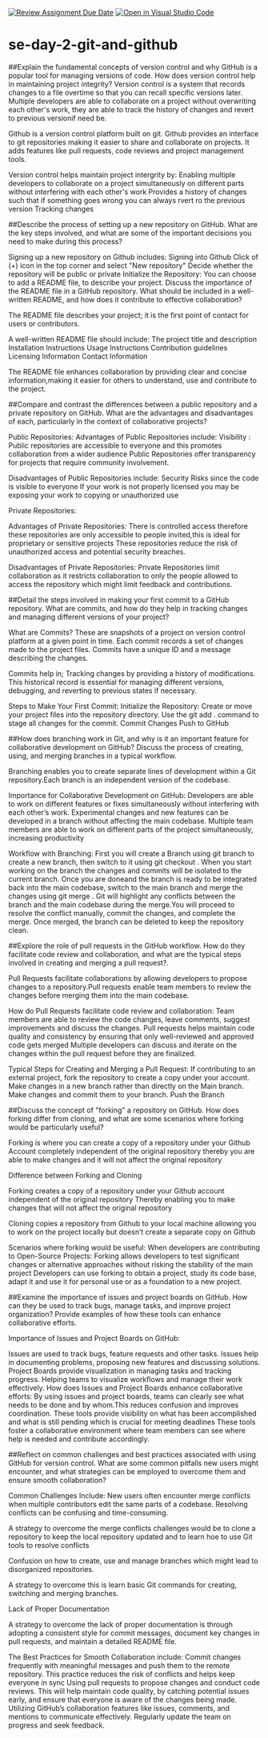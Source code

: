 [![Review Assignment Due Date](https://classroom.github.com/assets/deadline-readme-button-22041afd0340ce965d47ae6ef1cefeee28c7c493a6346c4f15d667ab976d596c.svg)](https://classroom.github.com/a/8wgCKhpZ)
[![Open in Visual Studio Code](https://classroom.github.com/assets/open-in-vscode-2e0aaae1b6195c2367325f4f02e2d04e9abb55f0b24a779b69b11b9e10269abc.svg)](https://classroom.github.com/online_ide?assignment_repo_id=15618213&assignment_repo_type=AssignmentRepo)
# se-day-2-git-and-github
##Explain the fundamental concepts of version control and why GitHub is a popular tool for managing versions of code. How does version control help in maintaining project integrity?
Version control is a system that records changes to a file overtime so that you can recall specific versions later. Multiple developers are able to collaborate on a project without overwriting each other's work, they are able to track the history of changes and revert to previous versionif need be.

Github is a version control platform built on git. Github provides an interface to git repositories making it easier to share and collaborate on projects. It adds features like pull requests, code reviews and project management tools.

Version control helps maintain project intergrity by:
Enabling multiple developers to collaborate on a project simultaneously on different parts without interfering with each other's work
Provides a history of changes such that if something goes wrong you can always rvert ro the previous version
Tracking changes

##Describe the process of setting up a new repository on GitHub. What are the key steps involved, and what are some of the important decisions you need to make during this process?

Signing up a new repository on Github includes:
Signing into Github
Click of (+) icon in the top corner and select "New repository"
Decide whether the repository will be public or private
Initialize the Repository: You can choose to add a README file, to describe your project.
Discuss the importance of the README file in a GitHub repository. What should be included in a well-written README, and how does it contribute to effective collaboration?

The README file describes your project; it is the first point of contact for users or contributors. 

A well-written README file should include:
The project title and description
Installation Instructions
Usage Instructions
Contribution guidelines
Licensing Information 
Contact Information

The README file enhances collaboration by providing clear and concise information,making it easier for others to understand, use and contribute to the project.

##Compare and contrast the differences between a public repository and a private repository on GitHub. What are the advantages and disadvantages of each, particularly in the context of collaborative projects?

Public Repositories:
Advantages of Public Repositories include:
Visibility : Public repositories are accessible to everyone and this promotes collaboration from a wider audience
Public Repositories offer transparency for projects that require community involvement.

Disadvantages of Public Repositories include:
Security Risks since the code is visible to everyone
If your work is not properly licensed you may be exposing your work  to copying or unauthorized use 

Private Repositories:

Advantages of Private Repositories:
There is controlled access therefore these repositories are only accessible to people invited,this is ideal for proprietary or sensitive projects
These repositories  reduce the  risk of unauthorized access and potential security breaches.

Disadvantages of Private Repositories:
Private Repositories limit collaboration as it restricts collaboration to only the people allowed to access the repository which might limit feedback and contributions.


##Detail the steps involved in making your first commit to a GitHub repository. What are commits, and how do they help in tracking changes and managing different versions of your project?

What are Commits? These are snapshots of a project on version control platform at a given point in time. Each commit records a set of changes made to the project files. Commits have a unique ID and a message describing the changes.

Commits help in; 
Tracking changes by providing a history of modifications. This historical record is essential for managing different versions, debugging, and reverting to previous states if necessary.

Steps to Make Your First Commit:
Initialize the Repository:
Create or move your project files into the repository directory.
Use the git add . command to stage all changes for the commit.
Commit Changes
Push to GitHub

##How does branching work in Git, and why is it an important feature for collaborative development on GitHub? Discuss the process of creating, using, and merging branches in a typical workflow.

Branching enables you to create separate lines of development within a Git repository.Each branch is an independent version of the codebase.

Importance for Collaborative Development on GitHub:
Developers are able to work on different features or fixes simultaneously without interfering with each other’s work.
Experimental changes and new features can be developed in a branch without affecting the main codebase.
Multiple team members are able to work on different parts of the project simultaneously, increasing productivity

Workflow with Branching:
First you will create a Branch using git branch <branch-name> to create a new branch, then switch to it using git checkout <branch-name>.
When you start working on the branch the changes and commits will be isolated to the current branch.
Once you are doneand the branch is ready to be integrated back into the main codebase, switch to the main branch and merge the changes using  git merge <branch-name>.
Git will highlight any conflicts between the branch and the main codebase during the merge.You will proceed to resolve the conflict manually, commit the changes, and complete the merge.
Once merged, the branch can be deleted to keep the repository clean.

##Explore the role of pull requests in the GitHub workflow. How do they facilitate code review and collaboration, and what are the typical steps involved in creating and merging a pull request?.

Pull Requests facilitate collaborations by allowing developers to propose changes to a repository.Pull requests enable team members to review the changes before merging them into the main codebase.

 How do Pull Requests facilitate code review and collaboration:
Team members are able to review the code changes, leave comments, suggest improvements and discuss the changes.
Pull requests helps maintain code quality  and consistency by ensuring that only well-reviewed and approved code gets merged
Multiple developers can discuss and iterate on the changes within the pull request before they are finalized.

Typical Steps for Creating and Merging a Pull Request:
If contributing to an external project, fork the repository to create a copy under your account.
Make changes in a new branch rather than directly on the Main branch.
Make changes and commit them to your branch.
Push the Branch


##Discuss the concept of "forking" a repository on GitHub. How does forking differ from cloning, and what are some scenarios where forking would be particularly useful?

Forking is where you can create a copy of a repository under your Github Account completely independent of the original repository thereby you are able to make changes and it will not affect the original repository 

Difference between Forking and Cloning

Forking creates a copy of a repository under your Github account independent of the original repository
Thereby enabling you to make changes that will not affect the original repository


Cloning copies a repository from Github to your local machine allowing you to work on the project locally but doesn’t create a separate copy on Github

Scenarios where forking would be useful:
When developers are contributing to Open-Source Projects: 
Forking allows developers to test significant changes or alternative approaches without risking the stability of the main project
Developers can use forking to obtain a project, study its code base, adapt it and use it for personal use or as a foundation to a new project.

##Examine the importance of issues and project boards on GitHub. How can they be used to track bugs, manage tasks, and improve project organization? Provide examples of how these tools can enhance collaborative efforts.

Importance of Issues and Project Boards on GitHub:


Issues are used to track bugs, feature requests and other tasks. Issues help in documenting problems, proposing new features and discussing solutions.
Project Boards provide visualization in managing tasks and tracking progress. Helping teams to visualize workflows and manage their work effectively.
How does Issues and Project Boards enhance collaborative efforts:
By using issues and project boards, teams can clearly see what needs to be done and by whom.This reduces confusion and improves coordination.
These tools provide visibility on what has been accomplished and what is still pending which is crucial for meeting deadlines
These tools foster a collaborative environment where team members can see where help is needed and contribute accordingly.


##Reflect on common challenges and best practices associated with using GitHub for version control. What are some common pitfalls new users might encounter, and what strategies can be employed to overcome them and ensure smooth collaboration?

Common Challenges Include:
New users often encounter merge conflicts when multiple contributors edit the same parts of a codebase. Resolving conflicts can be confusing and time-consuming.

A strategy to overcome the merge conflicts challenges would be to clone a repository to keep the local repository updated and to learn hoe to use Git tools to resolve conflicts

Confusion on how to create, use and manage branches which might lead to disorganized repositories.

A strategy to overcome this is learn basic Git commands for creating, switching and merging branches.

Lack of Proper Documentation

A strategy to overcome the lack of proper documentation is through adopting a consistent style for commit messages, document key changes in pull requests, and maintain a detailed README file.

The Best Practices for Smooth Collaboration include:
Commit changes frequently with meaningful messages and push them to the remote repository. This practice reduces the risk of conflicts and helps keep everyone in sync
Using pull requests to propose changes and conduct code reviews. This will help maintain code quality, by catching potential issues early, and ensure that everyone is aware of the changes being made.
Utilizing GitHub’s collaboration features like issues, comments, and mentions to communicate effectively. Regularly update the team on progress and seek feedback.

